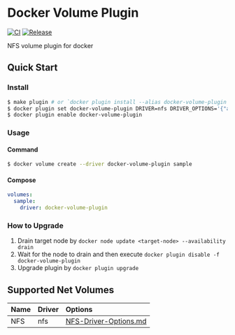 # Docker Volume Plugin

[![CI](https://github.com/zouy414/docker-volume-plugin/actions/workflows/ci.yml/badge.svg)](https://github.com/zouy414/docker-volume-plugin/actions/workflows/ci.yml)
[![Release](https://github.com/zouy414/docker-volume-plugin/actions/workflows/release.yml/badge.svg)](https://github.com/zouy414/docker-volume-plugin/actions/workflows/release.yml)

NFS volume plugin for docker

## Quick Start

### Install

```sh
$ make plugin # or `docker plugin install --alias docker-volume-plugin zouyu613/docker-volume-plugin:<tag> --grant-all-permissions --disable`
$ docker plugin set docker-volume-plugin DRIVER=nfs DRIVER_OPTIONS='{"address":"nfs-server.example.com","remotePath":"/exported/path"}'
$ docker plugin enable docker-volume-plugin
```

### Usage

#### Command

```sh
$ docker volume create --driver docker-volume-plugin sample
```

#### Compose

```yaml
volumes:
  sample:
    driver: docker-volume-plugin
```

### How to Upgrade

1. Drain target node by `docker node update <target-node> --availability drain`
2. Wait for the node to drain and then execute `docker plugin disable -f docker-volume-plugin`
3. Upgrade plugin by `docker plugin upgrade`

## Supported Net Volumes

|Name|Driver|Options|
|:-|:-|:-|
|NFS|nfs|[NFS-Driver-Options.md](docs/NFS-Driver-Options.md)|

